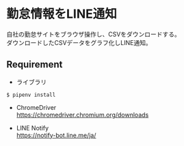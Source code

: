 # 勤怠情報をLINE通知  
自社の勤怠サイトをブラウザ操作し、CSVをダウンロードする。  
ダウンロードしたCSVデータをグラフ化しLINE通知。

## Requirement
- ライブラリ  
~~~
$ pipenv install
~~~  

- ChromeDriver  
https://chromedriver.chromium.org/downloads

- LINE Notify  
https://notify-bot.line.me/ja/
